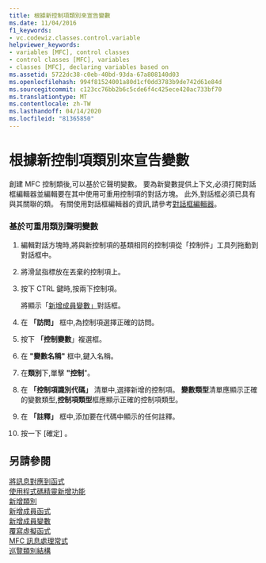 ```yaml
---
title: 根據新控制項類別來宣告變數
ms.date: 11/04/2016
f1_keywords:
- vc.codewiz.classes.control.variable
helpviewer_keywords:
- variables [MFC], control classes
- control classes [MFC], variables
- classes [MFC], declaring variables based on
ms.assetid: 5722dc38-c0eb-40bd-93da-67a808140d03
ms.openlocfilehash: 994f81524001a80d1cf0dd3783b9de742d61e84d
ms.sourcegitcommit: c123cc76bb2b6c5cde6f4c425ece420ac733bf70
ms.translationtype: MT
ms.contentlocale: zh-TW
ms.lasthandoff: 04/14/2020
ms.locfileid: "81365850"
---
```

# <a name="declaring-a-variable-based-on-your-new-control-class"></a>根據新控制項類別來宣告變數

創建 MFC 控制類後,可以基於它聲明變數。 要為新變數提供上下文,必須打開對話框編輯器並編輯要在其中使用可重用控制項的對話方塊。 此外,對話框必須已具有與其關聯的類。 有關使用對話框編輯器的資訊,請參考[對話框編輯器](../../windows/dialog-editor.md)。

### <a name="to-declare-a-variable-based-on-your-reusable-class"></a>基於可重用類別聲明變數

1. 編輯對話方塊時,將與新控制項的基類相同的控制項從「控制件」工具列拖動到對話框中。

1. 將滑鼠指標放在丟棄的控制項上。

1. 按下 CTRL 鍵時,按兩下控制項。

   將顯示「[新增成員變數」](../../ide/add-member-variable-wizard.md)對話框。

1. 在 **「訪問」** 框中,為控制項選擇正確的訪問。

1. 按下 **「控制變數**」複選框。

1. 在 **"變數名稱"** 框中,鍵入名稱。

1. 在**類別**下,單擊 **"控制**"。

1. 在 **「控制項識別代碼」** 清單中,選擇新增的控制項。 **變數類型**清單應顯示正確的變數類型,**控制項類型**框應顯示正確的控制項類型。

1. 在 **「註釋」** 框中,添加要在代碼中顯示的任何註釋。

1. 按一下 [確定]  。

## <a name="see-also"></a>另請參閱

[將訊息對應到函式](../../mfc/reference/mapping-messages-to-functions.md)<br/>
[使用程式碼精靈新增功能](../../ide/adding-functionality-with-code-wizards-cpp.md)<br/>
[新增類別](../../ide/adding-a-class-visual-cpp.md)<br/>
[新增成員函式](../../ide/adding-a-member-function-visual-cpp.md)<br/>
[新增成員變數](../../ide/adding-a-member-variable-visual-cpp.md)<br/>
[覆寫虛擬函式](../../ide/overriding-a-virtual-function-visual-cpp.md)<br/>
[MFC 訊息處理常式](../../mfc/reference/adding-an-mfc-message-handler.md)<br/>
[巡覽類別結構](../../ide/navigate-code-cpp.md)

